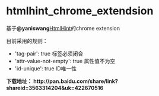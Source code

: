 htmlhint_chrome_extendsion
==========================

基于<strong>@yaniswang</strong><a href="https://github.com/yaniswang/HTMLHint">HtmlHint</a>的chrome extension 
<p>目前采用的规则：</p>
<ul>
    <li>'tag-pair': true 标签必须闭合</li>
    <li>'attr-value-not-empty': true  属性值不为空</li>
    <li>'id-unique': true ID唯一性</li>
</ul>
<p><strong>下载地址： http://pan.baidu.com/share/link?shareid=3563314204&uk=422670516 </strong></p>
